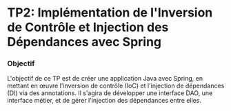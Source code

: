 # TP2: Implémentation de l'Inversion de Contrôle et Injection des Dépendances avec Spring


### Objectif

L'objectif de ce TP est de créer une application Java avec Spring, en mettant en œuvre l'inversion de contrôle (IoC) et l'injection de dépendances (DI) via des annotations. Il s'agira de développer une interface DAO, une interface métier, et de gérer l'injection des dépendances entre elles.